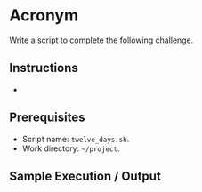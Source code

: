 # Acronym

Write a script to complete the following challenge.

## Instructions

- 

## Prerequisites

- Script name: `twelve_days.sh`.
- Work directory: `~/project`.

## Sample Execution / Output
